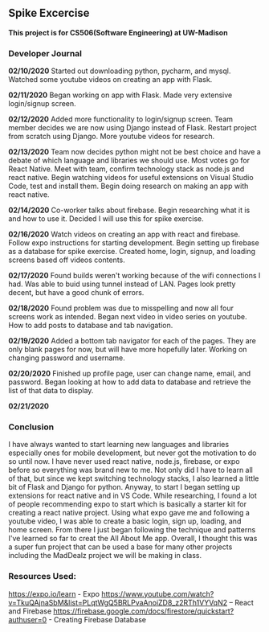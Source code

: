 ## Spike Excercise

**This project is for CS506(Software Engineering) at UW-Madison**

### Developer Journal

**02/10/2020**
Started out downloading python, pycharm, and mysql. Watched some youtube videos on creating an app with Flask.

**02/11/2020**
Began working on app with Flask. Made very extensive login/signup screen.

**02/12/2020**
Added more functionality to login/signup screen. Team member decides we are now using Django instead of Flask. Restart project from scratch using Django. More youtube videos for research.

**02/13/2020**
Team now decides python might not be best choice and have a debate of which language and libraries we should use. Most votes go for React Native. Meet with team, confirm technology stack as node.js and react native. Begin watching videos for useful extensions on Visual Studio Code, test and install them. Begin doing research on making an app with react native.

**02/14/2020**
Co-worker talks about firebase. Begin researching what it is and how to use it. Decided I will use this for spike exercise.

**02/16/2020**
Watch videos on creating an app with react and firebase. Follow expo instructions for starting development. Begin setting up firebase as a database for spike exercise. Created home, login, signup, and loading screens based off videos contents.

**02/17/2020**
Found builds weren't working because of the wifi connections I had. Was able to buid using tunnel instead of LAN. Pages look pretty decent, but have a good chunk of errors.

**02/18/2020**
Found problem was due to misspelling and now all four screens work as intended. Began next video in video series on youtube. How to add posts to database and tab navigation.

**02/19/2020**
Added a bottom tab navigator for each of the pages. They are only blank pages for now, but will have more hopefully later. Working on changing password and username.

**02/20/2020**
Finished up profile page, user can change name, email, and password. Began looking at how to add data to database and retrieve the list of that data to display.

**02/21/2020**

### Conclusion

I have always wanted to start learning new languages and libraries especially ones for mobile development, but never got the motivation to do so until now. I have never used react native, node.js, firebase, or expo before so everything was brand new to me. Not only did I have to learn all of that, but since we kept switching technology stacks, I also learned a little bit of Flask and Django for python. Anyway, to start I began setting up extensions for react native and in VS Code. While researching, I found a lot of people recommending expo to start which is basically a starter kit for creating a react native project. Using what expo gave me and following a youtube video, I was able to create a basic login, sign up, loading, and home screen. From there I just began following the technique and patterns I've learned so far to creat the All About Me app. Overall, I thought this was a super fun project that can be used a base for many other projects including the MadDealz project we will be making in class.

### Resources Used:

https://expo.io/learn - Expo
https://www.youtube.com/watch?v=TkuQAjnaSbM&list=PLqtWgQ5BRLPvaAnoiZD8_z2RTh1VYVqN2 – React and Firebase
https://firebase.google.com/docs/firestore/quickstart?authuser=0 - Creating Firebase Database
